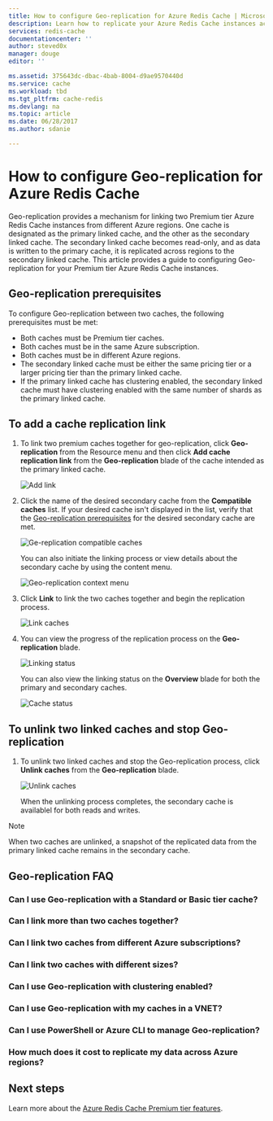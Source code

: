 ```yaml
---
title: How to configure Geo-replication for Azure Redis Cache | Microsoft Docs
description: Learn how to replicate your Azure Redis Cache instances across geographical regions.
services: redis-cache
documentationcenter: ''
author: steved0x
manager: douge
editor: ''

ms.assetid: 375643dc-dbac-4bab-8004-d9ae9570440d
ms.service: cache
ms.workload: tbd
ms.tgt_pltfrm: cache-redis
ms.devlang: na
ms.topic: article
ms.date: 06/28/2017
ms.author: sdanie

---
```

# How to configure Geo-replication for Azure Redis Cache

Geo-replication provides a mechanism for linking two Premium tier Azure Redis Cache instances from different Azure regions. One cache is designated as the primary linked cache, and the other as the secondary linked cache. The secondary linked cache becomes read-only, and as data is written to the primary cache, it is replicated across regions to the secondary linked cache. This article provides a guide to configuring Geo-replication for your Premium tier Azure Redis Cache instances.

## Geo-replication prerequisites

To configure Geo-replication between two caches, the following prerequisites must be met:

- Both caches must be Premium tier caches.
- Both caches must be in the same Azure subscription.
- Both caches must be in different Azure regions.
- The secondary linked cache must be either the same pricing tier or a larger pricing tier than the primary linked cache.
- If the primary linked cache has clustering enabled, the secondary linked cache must have clustering enabled with the same number of shards as the primary linked cache.

## To add a cache replication link

1. To link two premium caches together for geo-replication, click **Geo-replication** from the Resource menu and then click **Add cache replication link** from the **Geo-replication** blade of the cache intended as the primary linked cache.

    ![Add link](./media/cache-how-to-geo-replication/cache-geo-location-menu.png)

2. Click the name of the desired secondary cache from the **Compatible caches** list. If your desired cache isn't displayed in the list, verify that the [Geo-replication prerequisites](#geo-replication-prerequisites) for the desired secondary cache are met.

    ![Ge-replication compatible caches](./media/cache-how-to-geo-replication/cache-geo-location-select-link.png)
    
    You can also initiate the linking process or view details about the secondary cache by using the content menu.

    ![Geo-replication context menu](./media/cache-how-to-geo-replication/cache-geo-location-select-link-context-menu.png)

3. Click **Link** to link the two caches together and begin the replication process.

    ![Link caches](./media/cache-how-to-geo-replication/cache-geo-location-confirm-link.png)

4. You can view the progress of the replication process on the **Geo-replication** blade.

    ![Linking status](./media/cache-how-to-geo-replication/cache-geo-location-linking.png)

    You can also view the linking status on the **Overview** blade for both the primary and secondary caches.

    ![Cache status](./media/cache-how-to-geo-replication/cache-geo-location-link-status.png)

## To unlink two linked caches and stop Geo-replication

1. To unlink two linked caches and stop the Geo-replication process, click **Unlink caches** from the **Geo-replication** blade.
    
    ![Unlink caches](./media/cache-how-to-geo-replication/cache-geo-location-unlink.png)

    When the unlinking process completes, the secondary cache is availablel for both reads and writes.

>[!NOTE]
>When two caches are unlinked, a snapshot of the replicated data from the primary linked cache remains in the secondary cache.
>
>

## Geo-replication FAQ

### Can I use Geo-replication with a Standard or Basic tier cache?

### Can I link more than two caches together?

### Can I link two caches from different Azure subscriptions?

### Can I link two caches with different sizes?

### Can I use Geo-replication with clustering enabled?

### Can I use Geo-replication with my caches in a VNET?

### Can I use PowerShell or Azure CLI to manage Geo-replication?

### How much does it cost to replicate my data across Azure regions?

## Next steps

Learn more about the [Azure Redis Cache Premium tier features](cache-premium-tier-intro.md).

